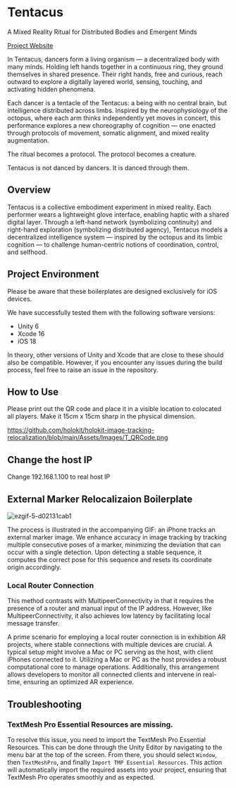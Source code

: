 # Tentacus 

A Mixed Reality Ritual for Distributed Bodies and Emergent Minds

[Project Website](https://czyzz00.github.io)

In Tentacus, dancers form a living organism — a decentralized body with many minds. Holding left hands together in a continuous ring, they ground themselves in shared presence. Their right hands, free and curious, reach outward to explore a digitally layered world, sensing, touching, and activating hidden phenomena.

Each dancer is a tentacle of the Tentacus: a being with no central brain, but intelligence distributed across limbs. Inspired by the neurophysiology of the octopus, where each arm thinks independently yet moves in concert, this performance explores a new choreography of cognition — one enacted through protocols of movement, somatic alignment, and mixed reality augmentation.

The ritual becomes a protocol. The protocol becomes a creature.

Tentacus is not danced by dancers. It is danced through them.

## Overview

Tentacus is a collective embodiment experiment in mixed reality. Each performer wears a lightweight glove interface, enabling haptic with a shared digital layer. Through a left-hand network (symbolizing continuity) and right-hand exploration (symbolizing distributed agency), Tentacus models a decentralized intelligence system — inspired by the octopus and its limbic cognition — to challenge human-centric notions of coordination, control, and selfhood.

## Project Environment

Please be aware that these boilerplates are designed exclusively for iOS devices.

We have successfully tested them with the following software versions:

- Unity 6
- Xcode 16
- iOS 18

In theory, other versions of Unity and Xcode that are close to these should also be compatible. However, if you encounter any issues during the build process, feel free to raise an issue in the repository.

## How to Use 

Please print out the QR code and place it in a visible location to colocated all players. Make it 15cm x 15cm sharp in the physical dimension. 

https://github.com/holokit/holokit-image-tracking-relocalization/blob/main/Assets/Images/T_QRCode.png

## Change the host IP

Change 192.168.1.100 to real host IP


## External Marker Relocalizaion Boilerplate

![ezgif-5-d02131cab1](https://github.com/holokit/holokit-colocated-multiplayer-boilerplate/assets/44870300/0c986977-c469-4f3d-8158-65ff1ef53902)

The process is illustrated in the accompanying GIF: an iPhone tracks an external marker image. We enhance accuracy in image tracking by tracking multiple consecutive poses of a marker, minimizing the deviation that can occur with a single detection. Upon detecting a stable sequence, it computes the correct pose for this sequence and resets its coordinate origin accordingly.

### Local Router Connection

This method contrasts with MultipeerConnectivity in that it requires the presence of a router and manual input of the IP address. However, like MultipeerConnectivity, it also achieves low latency by facilitating local message transfer.

A prime scenario for employing a local router connection is in exhibition AR projects, where stable connections with multiple devices are crucial. A typical setup might involve a Mac or PC serving as the host, with client iPhones connected to it. Utilizing a Mac or PC as the host provides a robust computational core to manage operations. Additionally, this arrangement allows developers to monitor all connected clients and intervene in real-time, ensuring an optimized AR experience.

## Troubleshooting

### TextMesh Pro Essential Resources are missing. 

To resolve this issue, you need to import the TextMesh Pro Essential Resources. This can be done through the Unity Editor by navigating to the menu bar at the top of the screen. From there, you should select `Window`, then `TextMeshPro`, and finally `Import TMP Essential Resources`. This action will automatically import the required assets into your project, ensuring that TextMesh Pro operates smoothly and as expected.
